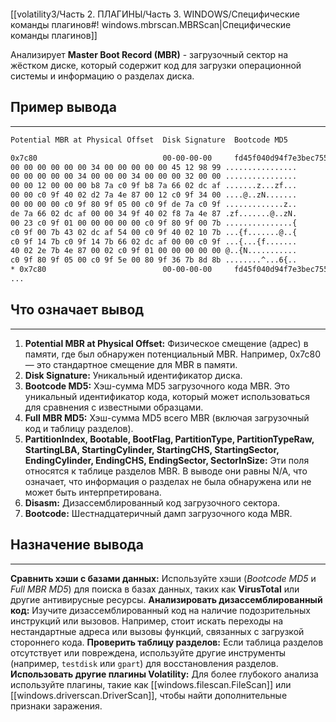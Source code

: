 ```bash

```
[[volatility3/Часть 2. ПЛАГИНЫ/Часть 3. WINDOWS/Специфические команды плагинов#! windows.mbrscan.MBRScan|Специфические команды плагинов]]

Анализирует **Master Boot Record (MBR)** - загрузочный сектор на жёстком диске, который содержит код для загрузки операционной системы и информацию о разделах диска.

## Пример вывода
___
```bash
Potential MBR at Physical Offset  Disk Signature  Bootcode MD5                        Full MBR MD5                       PartitionIndex  Bootable  BootFlag  PartitionType   PartitionTypeRaw   StartingLBA  StartingCylinder  StartingCHS  StartingSector  EndingCylinder  EndingCHS  EndingSector  SectorInSize  Disasm  Bootcode

0x7c80                            00-00-00-00     fd45f040d94f7e3bec75502369c755f7    0be3434cbcf196144f11407c3afe932a    N/A            N/A       N/A       N/A            N/A                N/A          N/A                N/A         N/A             N/A             N/A        N/A            N/A                  00 00 00 00 00 00 34 00 00 00 00 00 00 00 00 00 33 00 00 00 00 00 00 00 00 00 00 00 45 00 00 00 00 00 00 00 00 00 b8 7a 45 9f b8 7a 66 02 dc af 00 00 c0 9f 40 02 d2 7a 4e 87 00 02 c0 9f 01 00 00 00 00 00 c0 9f 80 9f 05 00 c0 9f de 7a c0 9f de 7a 66 02 dc af 00 00 c0 9f 40 02 f8 7a 4e 87 00 02 c0 9f 01 00 00 00 00 00 c0 9f 80 9f 00 7b c0 9f 00 7b 66 02 dc af 00 00 c0 9f 40 02 10 7b c0 9f 14 7b c0 9f 14 7b 66 02 dc af 00 00 c0 9f 40 02 2e 7b 4e 87 00 34 c0 9f 01 00 35 00 00 00 c0 9f 80 9f 05 00 c0 9f 5e 00 33 9f 36 7b 8d 8b 5e 00 00 00 54 33 53 64 5e 00 80 9f b7 62 33 00 72 7b 00 00 e0 85 00 00 01 33 42 00 80 9f 05 07 0c ec be 07 df ec 00 00 e0 85 00 00 72 7b be 07 80 85 00 00 80 85 00 00 b7 00 47 01 c0 07 06 02 10 00 01 00 00 00 e0 85 b7 62 00 00 00 00 00 00 c0 07 00 20 c0 07 00 00 00 00 08 38 00 00 be 07 00 00 a8 7b 00 00 00 00 00 00 00 00 00 00 08 00 00 00 00 20 33 00 8b 05 00 00 00 00 08 38 00 00 be 07 00 00 ca 7b 00 00 48 39 be 07 8b fe 00 00 34 38 be 07 d0 7b 00 00 00 00 66 00 00 bb c0 07 00 20 00 10 c0 07 46 02 00 00 00 00 08 38 54 00 be 07 00 00 fa 7b 00 00 08 39 00 00 00 00 00 00 66 00 00 00 08 38 00 00 c0 07 00 00 00 20 eb 52 90 4e 54 46 53 20 20 20 20 00 02 08 80 20 00 b8 5a 00 00 f8 00 00 3f 00 ff 00 00 08 00 00 00 00 00 00 80 00 80 00 ff 8f 01 00 00 00 00 00 aa 10 00 00 00 00 00 00 02 00   
00 00 00 00 00 00 34 00 00 00 00 00 45 12 98 99 ................
00 00 00 00 00 34 00 00 00 34 00 00 00 32 00 00 ................
00 00 12 00 00 00 b8 7a c0 9f b8 7a 66 02 dc af .......z...zf...
00 00 c0 9f 40 02 d2 7a 4e 87 00 12 c0 9f 34 00 ....@..zN.......
00 00 00 00 c0 9f 80 9f 05 00 c0 9f de 7a c0 9f .............z..
de 7a 66 02 dc af 00 00 34 9f 40 02 f8 7a 4e 87 .zf.......@..zN.
00 23 c0 9f 01 00 00 00 00 00 c0 9f 80 9f 00 7b ...............{
c0 9f 00 7b 43 02 dc af 54 00 c0 9f 40 02 10 7b ...{f.......@..{
c0 9f 14 7b c0 9f 14 7b 66 02 dc af 00 00 c0 9f ...{...{f.......
40 02 2e 7b 4e 87 00 02 c0 9f 01 00 00 00 00 00 @..{N...........
c0 9f 80 9f 05 00 c0 9f 5e 00 80 9f 36 7b 8d 8b ........^...6{..
* 0x7c80                          00-00-00-00     fd45f040d94f7e3bec75502369c755f7    0be3434cbcf196144f11407c3afe932a    1              False     0xf6      FAT12,CHS       0x1                0x9aca74a6   0                  0           0               0               0          0              0x9aca83        N/A       N/A
...
```
## Что означает вывод
___
1. **Potential MBR at Physical Offset:** Физическое смещение (адрес) в памяти, где был обнаружен потенциальный MBR. Например, 0x7c80 — это стандартное смещение для MBR в памяти.
2. **Disk Signature:** Уникальный идентификатор диска. 
3. **Bootcode MD5:** Хэш-сумма MD5 загрузочного кода MBR. Это уникальный идентификатор кода, который может использоваться для сравнения с известными образцами.
4. **Full MBR MD5:** Хэш-сумма MD5 всего MBR (включая загрузочный код и таблицу разделов).
5. **PartitionIndex, Bootable, BootFlag, PartitionType, PartitionTypeRaw, StartingLBA, StartingCylinder, StartingCHS, StartingSector, EndingCylinder, EndingCHS, EndingSector, SectorInSize:** Эти поля относятся к таблице разделов MBR. В выводе они равны N/A, что означает, что информация о разделах не была обнаружена или не может быть интерпретирована.
6. **Disasm:** Дизассемблированный код загрузочного сектора.
7. **Bootcode:** Шестнадцатеричный дамп загрузочного кода MBR.
## Назначение вывода
---
**Сравнить хэши с базами данных:** Используйте хэши (*Bootcode MD5* и *Full MBR MD5*) для поиска в базах данных, таких как **VirusTotal** или другие антивирусные ресурсы.
**Анализировать дизассемблированный код:** Изучите дизассемблированный код на наличие подозрительных инструкций или вызовов. Например, стоит искать переходы на нестандартные адреса или вызовы функций, связанных с загрузкой стороннего кода.
**Проверить таблицу разделов:** Если таблица разделов отсутствует или повреждена, используйте другие инструменты (например, `testdisk` или `gpart`) для восстановления разделов.
**Использовать другие плагины Volatility:** Для более глубокого анализа используйте плагины, такие как [[windows.filescan.FileScan]] или [[windows.driverscan.DriverScan]], чтобы найти дополнительные признаки заражения.